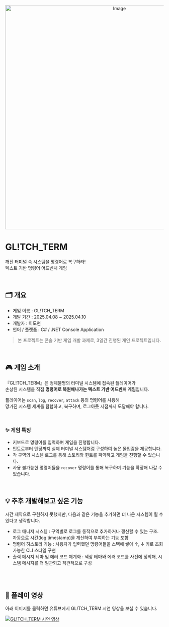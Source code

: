 <p align="center">
  <img width="710" alt="Image" src="https://github.com/user-attachments/assets/2da8f897-992d-42c8-9c9e-db541363538d" />
</p>

# GL!TCH_TERM
깨진 터미널 속 시스템을 명령어로 복구하라!  
텍스트 기반 명령어 어드벤처 게임

<br>

## 🗂️ 개요
- 게임 이름 : GL!TCH_TERM
- 개발 기간 : 2025.04.08 ~ 2025.04.10
- 개발자 : 이도현
- 언어 / 플랫폼 : C# / .NET Console Application  
> 본 프로젝트는 콘솔 기반 게임 개발 과제로, 3일간 진행된 개인 프로젝트입니다.


<br>

## 🎮 게임 소개

『GL!TCH_TERM』은 정체불명의 터미널 시스템에 접속된 플레이어가  
손상된 시스템을 직접 **명령어로 복원해나가는 텍스트 기반 어드벤처 게임**입니다.  

플레이어는 `scan`, `log`, `recover`, `attack` 등의 명령어를 사용해  
망가진 시스템 세계를 탐험하고, 복구하며, 로그아웃 지점까지 도달해야 합니다.  

<br>

### ✨ 게임 특징
- 키보드로 명령어를 입력하며 게임을 진행합니다.
- 인트로부터 엔딩까지 실제 터미널 시스템처럼 구성하여 높은 몰입감을 제공합니다.
- 각 구역의 시스템 로그를 통해 스토리와 힌트를 파악하고 게임을 진행할 수 있습니다.
- 사용 불가능한 명령어들을 `recover` 명령어를 통해 복구하며 기능을 확장해 나갈 수 있습니다.


<br>

## 💡 추후 개발해보고 싶은 기능
시간 제약으로 구현하지 못했지만, 다음과 같은 기능을 추가하면 더 나은 시스템이 될 수 있다고 생각합니다.

- 로그 매니저 시스템 : 구역별로 로그를 동적으로 추가하거나 갱신할 수 있는 구조. 자동으로 시간(log timestamp)을 계산하여 부여하는 기능 포함
- 명령어 히스토리 기능 : 사용자가 입력했던 명령어들을 스택에 쌓아 ↑, ↓ 키로 조회 가능한 CLI 스타일 구현
- 출력 메시지 테마 및 에러 코드 체계화 : 색상 테마와 에러 코드를 사전에 정의해, 시스템 메시지를 더 일관되고 직관적으로 구성
  
<br>
<br>

## 🎥 플레이 영상
아래 이미지를 클릭하면 유튜브에서 GL!TCH_TERM 시연 영상을 보실 수 있습니다.  

[![GL!TCH_TERM 시연 영상](https://img.youtube.com/vi/LhSCbJnoHXI/0.jpg)](https://youtu.be/LhSCbJnoHXI)  
